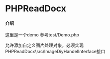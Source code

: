 # PHPReadDocx

#### 介绍
这里是一个demo
参考test/Demo.php

允许添加自定义图片处理对象，必须实现
PHPReadDocx\src\ImageDiyHandelInterface接口
